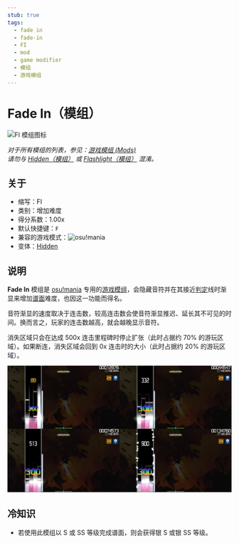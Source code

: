 ```yaml
---
stub: true
tags:
  - fade in
  - fade-in
  - FI
  - mod
  - game modifier
  - 模组
  - 游戏模组
---
```


# Fade In（模组）

![FI 模组图标](/wiki/shared/mods/FI.png "Fade In (FI) 模组图标")

*对于所有模组的列表，参见：[游戏模组 (Mods)](/wiki/Gameplay/Game_modifier)*\
*请勿与 [Hidden（模组）](/wiki/Gameplay/Game_modifier/Hidden) 或 [Flashlight（模组）](/wiki/Gameplay/Game_modifier/Flashlight) 混淆。*

## 关于

- 缩写：FI
- 类别：增加难度
- 得分系数：1.00x
- 默认快捷键：`F`
- 兼容的游戏模式：![][osu!mania]
- 变体：[Hidden](/wiki/Gameplay/Game_modifier/Hidden)

## 说明

**Fade In** 模组是 [osu!mania](/wiki/Game_mode/osu!mania) 专用的[游戏模组](/wiki/Gameplay/Game_modifier)，会隐藏音符并在其接近[判定](/wiki/Gameplay/Judgement)线时渐显来增加[谱面](/wiki/Beatmap)难度，也因这一功能而得名。

音符渐显的速度取决于连击数，较高连击数会使音符渐显推迟、延长其不可见的时间。换而言之，玩家的连击数越高，就会越晚显示音符。

消失区域只会在达成 500x 连击里程碑时停止扩张（此时占据约 70% 的游玩区域）。如果断连，消失区域会回到 0x 连击时的大小（此时占据约 20% 的游玩区域）。

![FI 模组下的游玩比较](img/FI-combo-comparison-mania.jpg "osu!mania 中，使用 Fade In 模组在 89x 连击（左上）、332x 连击（右上）、513x 连击（左下）与 900x 连击（右下）的比较图")

## 冷知识

- 若使用此模组以 S 或 SS 等级完成谱面，则会获得银 S 或银 SS 等级。

[osu!mania]: /wiki/shared/mode/mania.png "osu!mania"
